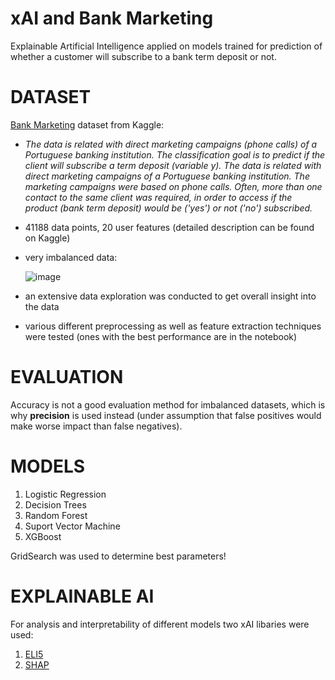 # xAI and Bank Marketing
Explainable Artificial Intelligence applied on models trained for prediction of whether a customer will subscribe to a bank term deposit or not.

# DATASET
[Bank Marketing](https://www.kaggle.com/henriqueyamahata/bank-marketing) dataset from Kaggle: 
  - _The data is related with direct marketing campaigns (phone calls) of a Portuguese banking institution. The classification goal is to predict if the client will subscribe a term deposit (variable y). The data is related with direct marketing campaigns of a Portuguese banking institution. The marketing campaigns were based on phone calls. Often, more than one contact to the same client was required, in order to access if the product (bank term deposit) would be ('yes') or not ('no') subscribed._
  - 41188 data points, 20 user features (detailed description can be found on Kaggle)
  - very imbalanced data: 
  
    ![image](https://user-images.githubusercontent.com/88715320/155523915-21954ce8-4040-4df6-881a-c2d75afc21ab.png)
 - an extensive data exploration was conducted to get overall insight into the data
 - various different preprocessing as well as feature extraction techniques were tested (ones with the best performance are in the notebook)


# EVALUATION
Accuracy is not a good evaluation method for imbalanced datasets, which is why **precision** is used instead (under assumption that false positives would make worse impact than false negatives).

# MODELS
1. Logistic Regression
2. Decision Trees
3. Random Forest
4. Suport Vector Machine
5. XGBoost

GridSearch was used to determine best parameters!

# EXPLAINABLE AI
For analysis and interpretability of different models two xAI libaries were used:
1. [ELI5](https://eli5.readthedocs.io/en/latest/)
2. [SHAP](https://shap.readthedocs.io/en/latest/)



